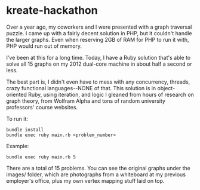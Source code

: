# kreate-hackathon

Over a year ago, my coworkers and I were presented with a graph traversal puzzle. I came up with a fairly decent solution in PHP, but it couldn't handle the larger graphs. Even when reserving 2GB of RAM for PHP to run it with, PHP would run out of memory.

I've been at this for a long time. Today, I have a Ruby solution that's able to solve all 15 graphs on my 2012 dual-core machine in about half a second or less.

The best part is, I didn't even have to mess with any concurrency, threads, crazy functional languages--NONE of that. This solution is in object-oriented Ruby, using iteration, and logic I gleaned from hours of research on graph theory, from Wolfram Alpha and tons of random university professors' course websites.

To run it:

    bundle install
    bundle exec ruby main.rb <problem_number>

Example:

    bundle exec ruby main.rb 5

There are a total of 15 problems. You can see the original graphs under the images/ folder, which are photographs from a whiteboard at my previous employer's office, plus my own vertex mapping stuff laid on top.
